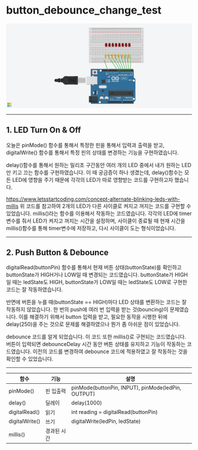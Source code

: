 # button_debounce_change_test
 
![Tinkercad Image](/LED3_Practice.png)

<hr/>

## 1. LED Turn On & Off

오늘은 pinMode() 함수를 통해서 특정한 핀을 통해서 입력과 출력을 받고, digitalWrite() 함수를 통해서 특정 핀의 상태를 변경하는 기능을 구현하였습니다.

delay()함수를 통해서 원하는 밀리초 구간동안 여러 개의 LED 중에서 내가 원하는 LED만 키고 끄는 함수를 구현하였습니다. 이 때 궁금증이 하나 생겼는데, delay()함수는 모든 LED에 영향을 주기 때문에 각각의 LED가 따로 영향받는 코드를 구현하고자 했습니다.

https://www.letsstartcoding.com/concept-alternate-blinking-leds-with-millis
위 코드를 참고하여 2개의 LED가 다른 사이클로 켜지고 꺼지는 코드를 구현할 수 있었습니다. millis()라는 함수를 이용해서 작동하는 코드였습니다. 각각의 LED에 timer변수를 줘서 LED가 켜지고 꺼지는 시간을 설정하며, 사이클이 종료될 때 현재 시간을 millis()함수를 통해 timer변수에 저장하고, 다시 사이클이 도는 형식이었습니다.

<hr/>

## 2. Push Button & Debounce

digitalRead(buttonPin) 함수를 통해서 현재 버튼 상태(buttonState)를 확인하고 buttonState가 HIGH거나 LOW일 때 변경되는 코드였습니다. buttonState가 HIGH일 때는 ledState도 HIGH, buttonState가 LOW일 때는 ledState도 LOW로 구현한 코드는 잘 작동하였습니다. 

반면에 버튼을 누를 때(buttonState == HIGH)마다 LED 상태를 변환하는 코드는 잘 작동하지 않았습니다. 한 번의 push에 여러 번 입력을 받는 것(bouncing)이 문제였습니다. 이를 해결하기 위해서 button 입력을 받고, 필요한 동작을 시행한 뒤에 delay(250)을 주는 것으로 문제를 해결하였으나 뭔가 좀 아쉬운 점이 있었습니다.

debounce 코드를 알게 되었습니다. 이 코드 또한 millis()로 구현되는 코드였습니다. 버튼이 입력되면 debounceDelay 시간 동안 버튼 상태를 유지하고 기능이 작동하는 코드였습니다. 이전의 코드를 변경하여 debounce 코드에 적용하였고 잘 작동하는 것을 확인할 수 있었습니다.

<hr/>

|함수|기능|설명|
|------|---|---|
|pinMode()|핀 입출력|pinMode(buttonPin, INPUT), pinMode(ledPin, OUTPUT)|
|delay()|딜레이|delay(1000)|
|digitalRead()|읽기|int reading = digitalRead(buttonPin)|
|digitalWrite()|쓰기|digitalWrite(ledPin, ledState)|
|millis()|경과된 시간||
